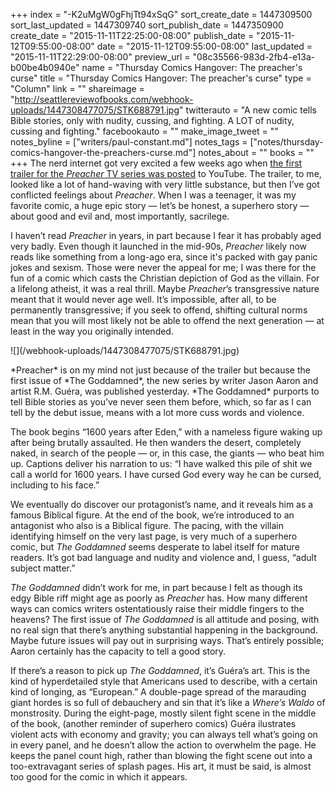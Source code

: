 +++
index = "-K2uMgW0gFhjTt94xSqG"
sort_create_date = 1447309500
sort_last_updated = 1447309740
sort_publish_date = 1447350900
create_date = "2015-11-11T22:25:00-08:00"
publish_date = "2015-11-12T09:55:00-08:00"
date = "2015-11-12T09:55:00-08:00"
last_updated = "2015-11-11T22:29:00-08:00"
preview_url = "08c35566-983d-2fb4-e13a-b00be4b0940e"
name = "Thursday Comics Hangover: The preacher's curse"
title = "Thursday Comics Hangover: The preacher's curse"
type = "Column"
link = ""
shareimage = "http://seattlereviewofbooks.com/webhook-uploads/1447308477075/STK688791.jpg"
twitterauto = "A new comic tells Bible stories, only with nudity, cussing, and fighting. A LOT of nudity, cussing and fighting."
facebookauto = ""
make_image_tweet = ""
notes_byline = ["writers/paul-constant.md"]
notes_tags = ["notes/thursday-comics-hangover-the-preachers-curse.md"]
notes_about = ""
books = ""
+++
The nerd internet got very excited a few weeks ago when [the first trailer for the *Preacher* TV series was posted](https://www.youtube.com/watch?v=UNgI2sRzr8I) to YouTube. The trailer, to me, looked like a lot of hand-waving with very little substance, but then I’ve got conflicted feelings about *Preacher*. When I was a teenager, it was my favorite comic, a huge epic story — let’s be honest, a superhero story — about good and evil and, most importantly, sacrilege. 

I haven’t read *Preacher* in years, in part because I fear it has probably aged very badly. Even though it launched in the mid-90s, *Preacher* likely now reads like something from a long-ago era, since it's packed with gay panic jokes and sexism. Those were never the appeal for me; I was there for the fun of a comic which casts the Christian depiction of God as the villain. For a lifelong atheist, it was a real thrill. Maybe *Preacher*’s transgressive nature meant that it would never age well. It’s impossible, after all, to be permanently transgressive; if you seek to offend, shifting cultural norms mean that you will most likely not be able to offend the next generation — at least in the way you originally intended.

<p class="image-left">![](/webhook-uploads/1447308477075/STK688791.jpg)</p>*Preacher* is on my mind not just because of the trailer but because the first issue of *The Goddamned*, the new series by writer Jason Aaron and artist R.M. Guéra, was published yesterday. *The Goddamned* purports to tell Bible stories as you’ve never seen them before, which, so far as I can tell by the debut issue, means with a lot more cuss words and violence.

The book begins “1600 years after Eden,” with a nameless figure waking up after being brutally assaulted. He then wanders the desert, completely naked, in search of the people — or, in this case, the giants — who beat him up. Captions deliver his narration to us: “I have walked this pile of shit we call a world for 1600 years. I have cursed God every way he can be cursed, including to his face.”

We eventually do discover our protagonist’s name, and it reveals him as a famous Biblical figure. At the end of the book, we’re introduced to an antagonist who also is a Biblical figure. The pacing, with the villain identifying himself on the very last page, is very much of a superhero comic, but *The Goddamned* seems desperate to label itself for mature readers. It’s got bad language and nudity and violence and, I guess, “adult subject matter.”

*The Goddamned* didn’t work for me, in part because I felt as though its edgy Bible riff might age as poorly as *Preacher* has. How many different ways can comics writers ostentatiously raise their middle fingers to the heavens? The first issue of *The Goddamned* is all attitude and posing, with no real sign that there’s anything substantial happening in the background. Maybe future issues will pay out in surprising ways. That’s entirely possible; Aaron certainly has the capacity to tell a good story.

If there’s a reason to pick up *The Goddamned*, it’s Guéra’s art. This is the kind of hyperdetailed style that Americans used to describe, with a certain kind of longing, as “European.” A double-page spread of the marauding giant hordes is so full of debauchery and sin that it’s like a *Where’s Waldo* of monstrosity. During the eight-page, mostly silent fight scene in the middle of the book, (another reminder of superhero comics) Guéra ilustrates violent acts with economy and gravity; you can always tell what’s going on in every panel, and he doesn’t allow the action to overwhelm the page. He keeps the panel count high, rather than blowing the fight scene out into a too-extravagant series of splash pages. His art, it must be said, is almost too good for the comic in which it appears. 
